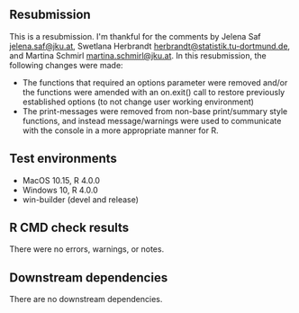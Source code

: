## Resubmission

This is a resubmission. I'm thankful for the comments by Jelena Saf <jelena.saf@jku.at>, Swetlana Herbrandt <herbrandt@statistik.tu-dortmund.de>, and Martina Schmirl <martina.schmirl@jku.at>. In this resubmission, the following changes were made:

- The functions that required an options parameter were removed and/or the functions were amended with an on.exit() call to restore previously established options (to not change user working environment)
- The print-messages were removed from non-base print/summary style functions, and instead message/warnings were used to communicate with the console in a more appropriate manner for R.

## Test environments

* MacOS 10.15, R 4.0.0
* Windows 10, R 4.0.0
* win-builder (devel and release)

## R CMD check results

There were no errors, warnings, or notes.

## Downstream dependencies

There are no downstream dependencies.